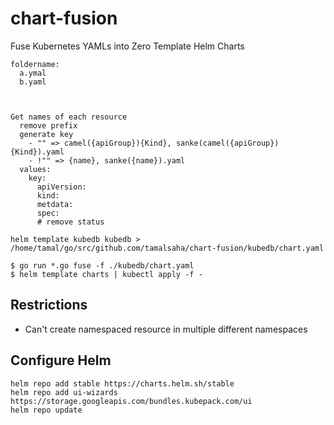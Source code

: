 # chart-fusion
Fuse Kubernetes YAMLs into Zero Template Helm Charts

```
foldername:
  a.ymal
  b.yaml



Get names of each resource
  remove prefix
  generate key
    - "" => camel({apiGroup}){Kind}, sanke(camel({apiGroup}){Kind}).yaml
    - !"" => {name}, sanke({name}).yaml
  values:
    key:
      apiVersion:
      kind: 
      metdata:
      spec:
      # remove status
```

```
helm template kubedb kubedb > /home/tamal/go/src/github.com/tamalsaha/chart-fusion/kubedb/chart.yaml
```

```
$ go run *.go fuse -f ./kubedb/chart.yaml
$ helm template charts | kubectl apply -f -
```

## Restrictions

- Can't create namespaced resource in multiple different namespaces


## Configure Helm

```console
helm repo add stable https://charts.helm.sh/stable
helm repo add ui-wizards https://storage.googleapis.com/bundles.kubepack.com/ui
helm repo update
```
